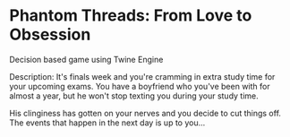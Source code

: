 # Phantom Threads: From Love to Obsession
Decision based game using Twine Engine

Description:
It's finals week and you're cramming in extra study time for your upcoming exams. You have a boyfriend who you've been with for almost a year, but he won't stop texting you during your study time.

His clinginess has gotten on your nerves and you decide to cut things off. The events that happen in the next day is up to you...
